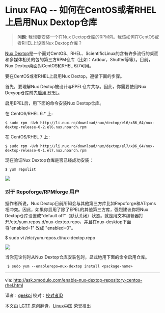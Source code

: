 Linux FAQ -- 如何在CentOS或者RHEL上启用Nux Dextop仓库
================================================================================
> **问题**: 我想要安装一个在Nux Dextop仓库的RPM包。我该如何在CentOS或者RHEL上设置Nux Dextop仓库？

[Nux Dextop][1]是一个面对CentOS、RHEL、ScientificLinux的含有许多流行的桌面和多媒体相关的包的第三方RPM仓库（比如：Ardour，Shutter等等）。目前，Nux Dextop桌面对CentOS和RHEL 6/7可用。

要在CentOS或者RHEL上启用Nux Dextop，遵循下面的步骤。

首先，要理解Nux Dextop被设计与EPEL仓库共存。因此，你需要使用Nux Dexyop仓库前先[启用 EPEL][2]。

启用EPEL后，用下面的命令安装Nux Dextop仓库。

在 CentOS/RHEL 6.* 上:

    $ sudo rpm -Uvh http://li.nux.ro/download/nux/dextop/el6/x86_64/nux-dextop-release-0-2.el6.nux.noarch.rpm

在 CentOS/RHEL 7 上 :

    $ sudo rpm -Uvh http://li.nux.ro/download/nux/dextop/el7/x86_64/nux-dextop-release-0-1.el7.nux.noarch.rpm

现在验证Nux Dextop仓库是否已经成功安装：

    $ yum repolist 

![](https://farm6.staticflickr.com/5574/14790031847_90b4a829d7_z.jpg)

### 对于 Repoforge/RPMforge 用户 ###

据作者所说，Nux Dextop目前所知会与其他第三方库比如Repoforge和ATrpms相冲突。因此，如果你启用了除了EPEL的其他第三方库，强烈建议你将Nux Dextop仓库设置成“default off”（默认关闭）状态。就是用文本编辑器打开/etc/yum.repos.d/nux-dextop.repo，并且在nux-desktop下面将"enabled=1" 改成 "enabled=0"。

$ sudo vi /etc/yum.repos.d/nux-dextop.repo 

![](https://farm6.staticflickr.com/5560/14789955930_f8711b3581_z.jpg)

当你无论何时从Nux Dextop仓库安装包时，显式地用下面的命令启用仓库。

     $ sudo yum --enablerepo=nux-dextop install <package-name> 

--------------------------------------------------------------------------------

via: http://ask.xmodulo.com/enable-nux-dextop-repository-centos-rhel.html

译者：[geekpi](https://github.com/geekpi)
校对：[校对者ID](https://github.com/校对者ID)

本文由 [LCTT](https://github.com/LCTT/TranslateProject) 原创翻译，[Linux中国](http://linux.cn/) 荣誉推出

[1]:http://li.nux.ro/download/nux/dextop/
[2]:http://xmodulo.com/2013/03/how-to-set-up-epel-repository-on-centos.html